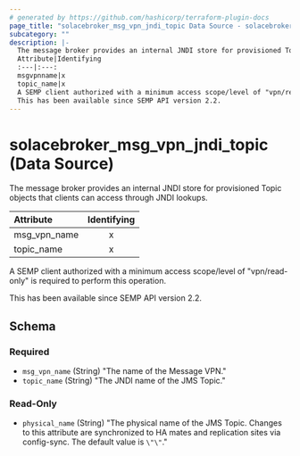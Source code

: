 ```yaml
---
# generated by https://github.com/hashicorp/terraform-plugin-docs
page_title: "solacebroker_msg_vpn_jndi_topic Data Source - solacebroker"
subcategory: ""
description: |-
  The message broker provides an internal JNDI store for provisioned Topic objects that clients can access through JNDI lookups.
  Attribute|Identifying
  :---|:---:
  msgvpnname|x
  topic_name|x
  A SEMP client authorized with a minimum access scope/level of "vpn/read-only" is required to perform this operation.
  This has been available since SEMP API version 2.2.
---
```


# solacebroker_msg_vpn_jndi_topic (Data Source)

The message broker provides an internal JNDI store for provisioned Topic objects that clients can access through JNDI lookups.


Attribute|Identifying
:---|:---:
msg_vpn_name|x
topic_name|x



A SEMP client authorized with a minimum access scope/level of "vpn/read-only" is required to perform this operation.

This has been available since SEMP API version 2.2.



<!-- schema generated by tfplugindocs -->
## Schema

### Required

- `msg_vpn_name` (String) "The name of the Message VPN."
- `topic_name` (String) "The JNDI name of the JMS Topic."

### Read-Only

- `physical_name` (String) "The physical name of the JMS Topic. Changes to this attribute are synchronized to HA mates and replication sites via config-sync. The default value is `\"\"`."
